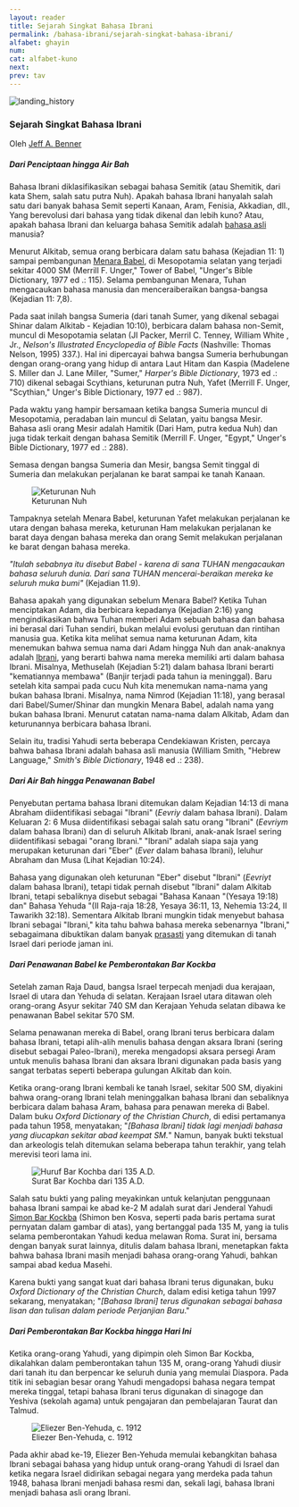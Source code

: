 ```yaml
---
layout: reader
title: Sejarah Singkat Bahasa Ibrani
permalink: /bahasa-ibrani/sejarah-singkat-bahasa-ibrani/
alfabet: ghayin
num: 
cat: alfabet-kuno
next: 
prev: tav
---
```


<link rel="stylesheet" type="text/css" href="{{ site.url }}/assets/css/article-head.css">

![landing_history](https://www.ancient-hebrew.org/language/files/landing_history.png)

### Sejarah Singkat Bahasa Ibrani 
Oleh [Jeff A. Benner](https://www.ancient-hebrew.org/email.htm)
 
#####  Dari Penciptaan hingga Air Bah  

Bahasa Ibrani diklasifikasikan sebagai bahasa Semitik (atau Shemitik, dari kata Shem, salah satu putra Nuh). Apakah bahasa Ibrani hanyalah salah satu dari banyak bahasa Semit seperti Kanaan, Aram, Fenisia, Akkadian, dll., Yang berevolusi dari bahasa yang tidak dikenal dan lebih kuno? Atau, apakah bahasa Ibrani dan keluarga bahasa Semitik adalah [bahasa asli](http://www.ancient-hebrew.org/edenics/edenics-origins-of-language.htm) manusia?

Menurut Alkitab, semua orang berbicara dalam satu bahasa (Kejadian 11: 1) sampai pembangunan [Menara Babel](http://www.ancient-hebrew.org/biblical-history/tower-of-babel-fact-or-fiction.htm ), di Mesopotamia selatan yang terjadi sekitar 4000 SM (Merrill F. Unger," Tower of Babel, "Unger's Bible Dictionary, 1977 ed .: 115). Selama pembangunan Menara, Tuhan mengacaukan bahasa manusia dan menceraiberaikan bangsa-bangsa (Kejadian 11: 7,8).

Pada saat inilah bangsa Sumeria (dari tanah Sumer, yang dikenal sebagai Shinar dalam Alkitab - Kejadian 10:10), berbicara dalam bahasa non-Semit, muncul di Mesopotamia selatan (JI Packer, Merril C. Tenney, William White , Jr., _Nelson's Illustrated Encyclopedia of Bible Facts_ (Nashville: Thomas Nelson, 1995) 337.). Hal ini dipercayai bahwa bangsa Sumeria berhubungan dengan orang-orang yang hidup di antara Laut Hitam dan Kaspia (Madelene S. Miller dan J. Lane Miller, "Sumer," _Harper's Bible Dictionary_, 1973 ed .: 710) dikenal sebagai Scythians, keturunan putra Nuh, Yafet (Merrill F. Unger, "Scythian," Unger's Bible Dictionary, 1977 ed .: 987).

Pada waktu yang hampir bersamaan ketika bangsa Sumeria muncul di Mesopotamia, peradaban lain muncul di Selatan, yaitu bangsa Mesir. Bahasa asli orang Mesir adalah Hamitik (Dari Ham, putra kedua Nuh) dan juga tidak terkait dengan bahasa Semitik (Merrill F. Unger, "Egypt," Unger's Bible Dictionary, 1977 ed .: 288).

Semasa dengan bangsa Sumeria dan Mesir, bangsa Semit tinggal di Sumeria dan melakukan perjalanan ke barat sampai ke tanah Kanaan.


 <figure class="text-center">
   <img src="https://www.ancient-hebrew.org/language/files/language_noah.jpg" alt="Keturunan Nuh">
  <figcaption>Keturunan Nuh </figcaption>
 </figure>  
 

Tampaknya setelah Menara Babel, keturunan Yafet melakukan perjalanan ke utara dengan bahasa mereka, keturunan Ham melakukan perjalanan ke barat daya dengan bahasa mereka dan orang Semit melakukan perjalanan ke barat dengan bahasa mereka.

_"Itulah sebabnya itu disebut Babel - karena di sana TUHAN mengacaukan bahasa seluruh dunia. Dari sana TUHAN mencerai-beraikan mereka ke seluruh muka bumi"_ (Kejadian 11.9).

Bahasa apakah yang digunakan sebelum Menara Babel? Ketika Tuhan menciptakan Adam, dia berbicara kepadanya (Kejadian 2:16) yang mengindikasikan bahwa Tuhan memberi Adam sebuah bahasa dan bahasa ini berasal dari Tuhan sendiri, bukan melalui evolusi gerutuan dan rintihan manusia gua. Ketika kita melihat semua nama keturunan Adam, kita menemukan bahwa semua nama dari Adam hingga Nuh dan anak-anaknya adalah [ Ibrani](http://www.ancient-hebrew.org/hebrew-names/about-hebrew-names-in-the-bible.htm ), yang berarti bahwa nama mereka memiliki arti dalam bahasa Ibrani. Misalnya, Methuselah (Kejadian 5:21) dalam bahasa Ibrani berarti "kematiannya membawa" (Banjir terjadi pada tahun ia meninggal). Baru setelah kita sampai pada cucu Nuh kita menemukan nama-nama yang bukan bahasa Ibrani. Misalnya, nama Nimrod (Kejadian 11:18), yang berasal dari Babel/Sumer/Shinar dan mungkin Menara Babel, adalah nama yang bukan bahasa Ibrani. Menurut catatan nama-nama dalam Alkitab, Adam dan keturunannya berbicara bahasa Ibrani.

Selain itu, tradisi Yahudi serta beberapa Cendekiawan Kristen, percaya bahwa bahasa Ibrani adalah bahasa asli manusia (William Smith, "Hebrew Language," _Smith's Bible Dictionary_, 1948 ed .: 238).

#####  Dari Air Bah hingga Penawanan Babel 

Penyebutan pertama bahasa Ibrani ditemukan dalam Kejadian 14:13 di mana Abraham diidentifikasi sebagai "Ibrani" (_Eevriy_ dalam bahasa Ibrani). Dalam Keluaran 2: 6 Musa diidentifikasi sebagai salah satu orang "Ibrani" (_Eevriym_ dalam bahasa Ibrani) dan di seluruh Alkitab Ibrani, anak-anak Israel sering diidentifikasi sebagai "orang Ibrani." "Ibrani" adalah siapa saja yang merupakan keturunan dari "Eber" (_Ever_ dalam bahasa Ibrani), leluhur Abraham dan Musa (Lihat Kejadian 10:24).

Bahasa yang digunakan oleh keturunan "Eber" disebut "Ibrani" (_Eevriyt_ dalam bahasa Ibrani), tetapi tidak pernah disebut "Ibrani" dalam Alkitab Ibrani, tetapi sebaliknya disebut sebagai "Bahasa Kanaan "(Yesaya 19:18) dan" Bahasa Yehuda "(II Raja-raja 18:28, Yesaya 36:11, 13, Nehemia 13:24, II Tawarikh 32:18). Sementara Alkitab Ibrani mungkin tidak menyebut bahasa Ibrani sebagai "Ibrani," kita tahu bahwa bahasa mereka sebenarnya "Ibrani," sebagaimana dibuktikan dalam banyak [prasasti](http://www.ancient-hebrew.org/inscription/turning-right-at-the-burning-bush.htm
) yang ditemukan di tanah Israel dari periode jaman ini.

#####  Dari Penawanan Babel ke Pemberontakan Bar Kockba 

Setelah zaman Raja Daud, bangsa Israel terpecah menjadi dua kerajaan, Israel di utara dan Yehuda di selatan. Kerajaan Israel utara ditawan oleh orang-orang Asyur sekitar 740 SM dan Kerajaan Yehuda selatan dibawa ke penawanan Babel sekitar 570 SM.

Selama penawanan mereka di Babel, orang Ibrani terus berbicara dalam bahasa Ibrani, tetapi alih-alih menulis bahasa dengan aksara Ibrani (sering disebut sebagai Paleo-Ibrani), mereka mengadopsi aksara persegi Aram untuk menulis bahasa Ibrani dan aksara Ibrani digunakan pada basis yang sangat terbatas seperti beberapa gulungan Alkitab dan koin.

Ketika orang-orang Ibrani kembali ke tanah Israel, sekitar 500 SM, diyakini bahwa orang-orang Ibrani telah meninggalkan bahasa Ibrani dan sebaliknya berbicara dalam bahasa Aram, bahasa para penawan mereka di Babel. Dalam buku _Oxford Dictionary of the Christian Church_, di edisi pertamanya pada tahun 1958, menyatakan; "_[Bahasa Ibrani] tidak lagi menjadi bahasa yang diucapkan sekitar abad keempat SM._" Namun, banyak bukti tekstual dan arkeologis telah ditemukan selama beberapa tahun terakhir, yang telah merevisi teori lama ini.

 
 <figure class="text-center">
    <img src="https://www.ancient-hebrew.org/language/files/language_letter.jpg" alt="Huruf Bar Kochba dari 135 A.D.">
  <figcaption> Surat Bar Kochba dari 135 A.D. </figcaption>
 </figure> 

Salah satu bukti yang paling meyakinkan untuk kelanjutan penggunaan bahasa Ibrani sampai ke abad ke-2 M adalah surat dari Jenderal Yahudi [Simon Bar Kockba](http://www.ancient-hebrew.org/semitic-origins/archaeological-evidence-of-a-semitic-new-testament.htm ) (Shimon ben Kosva, seperti pada baris pertama surat pernyatan dalam gambar di atas), yang bertanggal pada 135 M, yang ia tulis selama pemberontakan Yahudi kedua melawan Roma. Surat ini, bersama dengan banyak surat lainnya, ditulis dalam bahasa Ibrani, menetapkan fakta bahwa bahasa Ibrani masih menjadi bahasa orang-orang Yahudi, bahkan sampai abad kedua Masehi.

Karena bukti yang sangat kuat dari bahasa Ibrani terus digunakan, buku _Oxford Dictionary of the Christian Church_, dalam edisi ketiga tahun 1997 sekarang, menyatakan; "_[Bahasa Ibrani] terus digunakan sebagai bahasa lisan dan tulisan dalam periode Perjanjian Baru_."
 
#####  Dari Pemberontakan Bar Kockba hingga Hari Ini 


Ketika orang-orang Yahudi, yang dipimpin oleh Simon Bar Kockba, dikalahkan dalam pemberontakan tahun 135 M, orang-orang Yahudi diusir dari tanah itu dan berpencar ke seluruh dunia yang memulai Diaspora. Pada titik ini sebagian besar orang Yahudi mengadopsi bahasa negara tempat mereka tinggal, tetapi bahasa Ibrani terus digunakan di sinagoge dan Yeshiva (sekolah agama) untuk pengajaran dan pembelajaran Taurat dan Talmud.


 <figure class="text-center">
    <img src="https://www.ancient-hebrew.org/language/files/language_eliezer.jpg" alt="Eliezer Ben-Yehuda, c. 1912">
  <figcaption>Eliezer Ben-Yehuda, c. 1912 </figcaption>
 </figure> 


Pada akhir abad ke-19, Eliezer Ben-Yehuda memulai kebangkitan bahasa Ibrani sebagai bahasa yang hidup untuk orang-orang Yahudi di Israel dan ketika negara Israel didirikan sebagai negara yang merdeka pada tahun 1948, bahasa Ibrani menjadi bahasa resmi dan, sekali lagi, bahasa Ibrani menjadi bahasa asli orang Ibrani.



 


 


 

 
 